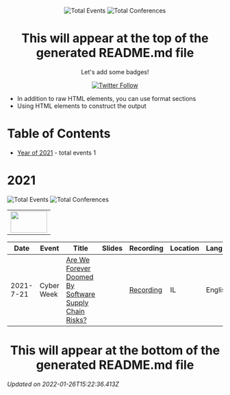 <div align='center'><p><img src="https://img.shields.io/badge/total-1-blue?style=flat-square" alt="Total Events">  <img src="https://img.shields.io/badge/conferences-1-red?style=flat-square" alt="Total Conferences">    </p>
</div>
  <p align='center'><h1 align='center'>This will appear at the top of the generated README.md file</h1>
<p align='center'>Let's add some badges! <p align='center'><a href='https://twitter.com/liran_tal'><img alt='Twitter Follow' src='https://img.shields.io/twitter/follow/liran_tal?style=social'></a></p>

 - In addition to raw HTML elements, you can use format sections
 - Using HTML elements to construct the output


# Table of Contents


 - [Year of 2021](#2021) - total events 1

# 2021


![Total Events](https://img.shields.io/badge/total-1-blue?style=flat-square)  ![Total Conferences](https://img.shields.io/badge/conferences-1-red?style=flat-square)    


<table>
  <tr>
    <td align="center"> <img src="https://pbs.twimg.com/media/E61MqWJXoAMJdHM?format=jpg&name=4096x4096" width="85" height="50" /> </td>
  </tr>
</table>


| Date | Event | Title | Slides | Recording | Location | Language |
| ---- | ----- | ----- | ------ | --------- | -------- | -------- |
| 2021-7-21 | Cyber Week | [Are We Forever Doomed By Software Supply Chain Risks?](pages/2021/2021-01-01.md) |  | [Recording](https://www.youtube.com/watch?v=x74sMCaZKbg&ab_channel=Snyk) | IL | English |



<p align='center'><h1 align='center'>This will appear at the bottom of the generated README.md file</h1>

<i>Updated on 2022-01-26T15:22:36.413Z</i>